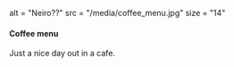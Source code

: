 alt = "Neiro??"
src = "/media/coffee_menu.jpg"
size = "14"

#### Coffee menu

Just a nice day out in a cafe.

